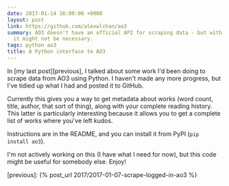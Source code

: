 ```yaml
---
date: 2017-01-14 16:09:00 +0000
layout: post
link: https://github.com/alexwlchan/ao3
summary: AO3 doesn't have an official API for scraping data - but with a bit of Python,
  it might not be necessary.
tags: python ao3
title: A Python interface to AO3
---
```


In [my last post][previous], I talked about some work I'd been doing to scrape data from AO3 using Python.
I haven't made any more progress, but I've tidied up what I had and posted it to GitHub.

Currently this gives you a way to get metadata about works (word count, title, author, that sort of thing), along with your complete reading history.
This latter is particularly interesting because it allows you to get a complete list of works where you've left kudos.

Instructions are in the README, and you can install it from PyPI (`pip install ao3`).

I'm not actively working on this (I have what I need for now), but this code might be useful for somebody else.
Enjoy!

[previous]: {% post_url 2017/2017-01-07-scrape-logged-in-ao3 %}